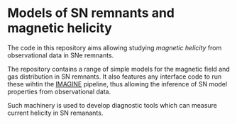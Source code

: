 # Models of SN remnants and magnetic helicity

The code in this repository aims allowing studying *magnetic helicity* from observational data in SNe remnants.

The repository contains a range of simple models for the magnetic field and gas distribution in SN remnants.
It also features any interface code to run these wihtin the 
[IMAGINE](https://github.com/IMAGINE-Consortium/imagine/) pipeline, thus allowing the inference of SN model
properties from observational data. 

Such machinery is used to develop diagnostic tools which can measure current helicity in SN remanants.
